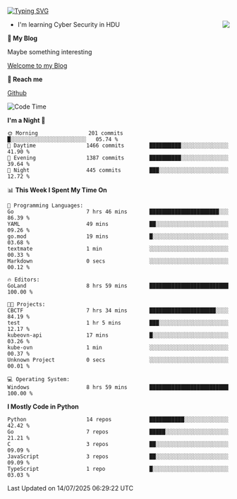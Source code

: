 [![Typing SVG](https://readme-typing-svg.herokuapp.com?font=Fira+Code&pause=1000&random=false&width=450&height=60&lines=Hello+%F0%9F%91%8B%F0%9F%8F%BB;I'm+JBNRZ)](https://git.io/typing-svg)

<a href="#">
  <img align="right" src="https://github-readme-stats.vercel.app/api?username=JBNRZ&show_icons=true&bg_color=15,f2f7fd,E0EAFC" />
</a>

- I'm learning Cyber Security in HDU

 **🌱 My Blog**

Maybe something interesting

[Welcome to my Blog](https://jbnrz.com.cn/)

 **💬 Reach me** 

[Github](https://github.com/JBNRZ)


<!--START_SECTION:waka-->
![Code Time](http://img.shields.io/badge/Code%20Time-1%2C312%20hrs%2048%20mins-blue)

**I'm a Night 🦉** 

```text
🌞 Morning                201 commits         █░░░░░░░░░░░░░░░░░░░░░░░░   05.74 % 
🌆 Daytime                1466 commits        ██████████░░░░░░░░░░░░░░░   41.90 % 
🌃 Evening                1387 commits        ██████████░░░░░░░░░░░░░░░   39.64 % 
🌙 Night                  445 commits         ███░░░░░░░░░░░░░░░░░░░░░░   12.72 % 
```


📊 **This Week I Spent My Time On** 

```text
💬 Programming Languages: 
Go                       7 hrs 46 mins       ██████████████████████░░░   86.39 % 
YAML                     49 mins             ██░░░░░░░░░░░░░░░░░░░░░░░   09.26 % 
go.mod                   19 mins             █░░░░░░░░░░░░░░░░░░░░░░░░   03.68 % 
textmate                 1 min               ░░░░░░░░░░░░░░░░░░░░░░░░░   00.33 % 
Markdown                 0 secs              ░░░░░░░░░░░░░░░░░░░░░░░░░   00.12 % 

🔥 Editors: 
GoLand                   8 hrs 59 mins       █████████████████████████   100.00 % 

🐱‍💻 Projects: 
CBCTF                    7 hrs 34 mins       █████████████████████░░░░   84.19 % 
test                     1 hr 5 mins         ███░░░░░░░░░░░░░░░░░░░░░░   12.17 % 
kubeovn-api              17 mins             █░░░░░░░░░░░░░░░░░░░░░░░░   03.26 % 
kube-ovn                 1 min               ░░░░░░░░░░░░░░░░░░░░░░░░░   00.37 % 
Unknown Project          0 secs              ░░░░░░░░░░░░░░░░░░░░░░░░░   00.01 % 

💻 Operating System: 
Windows                  8 hrs 59 mins       █████████████████████████   100.00 % 
```

**I Mostly Code in Python** 

```text
Python                   14 repos            ███████████░░░░░░░░░░░░░░   42.42 % 
Go                       7 repos             █████░░░░░░░░░░░░░░░░░░░░   21.21 % 
C                        3 repos             ██░░░░░░░░░░░░░░░░░░░░░░░   09.09 % 
JavaScript               3 repos             ██░░░░░░░░░░░░░░░░░░░░░░░   09.09 % 
TypeScript               1 repo              █░░░░░░░░░░░░░░░░░░░░░░░░   03.03 % 
```




 Last Updated on 14/07/2025 06:29:22 UTC
<!--END_SECTION:waka-->
